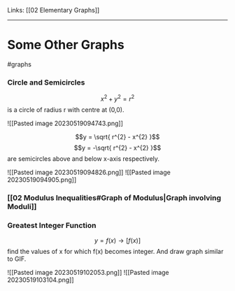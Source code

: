 Links: [[02 Elementary Graphs]]
___
# Some Other Graphs
#graphs 

### Circle and Semicircles
$$x^{2} + y^{2} = r^{2}$$
is a circle of radius r with centre at (0,0).

![[Pasted image 20230519094743.png]]

$$y = \sqrt{ r^{2} - x^{2} }$$
$$y = -\sqrt{ r^{2} - x^{2} }$$
are semicircles above and below x-axis respectively. 

![[Pasted image 20230519094826.png]]
![[Pasted image 20230519094905.png]]

### [[02 Modulus Inequalities#Graph of Modulus|Graph involving Moduli]]

### Greatest Integer Function
$$y = f(x) \to [f(x)]$$
find the values of x for which f(x) becomes integer. And draw graph similar to GIF. 


![[Pasted image 20230519102053.png]]
![[Pasted image 20230519103104.png]]